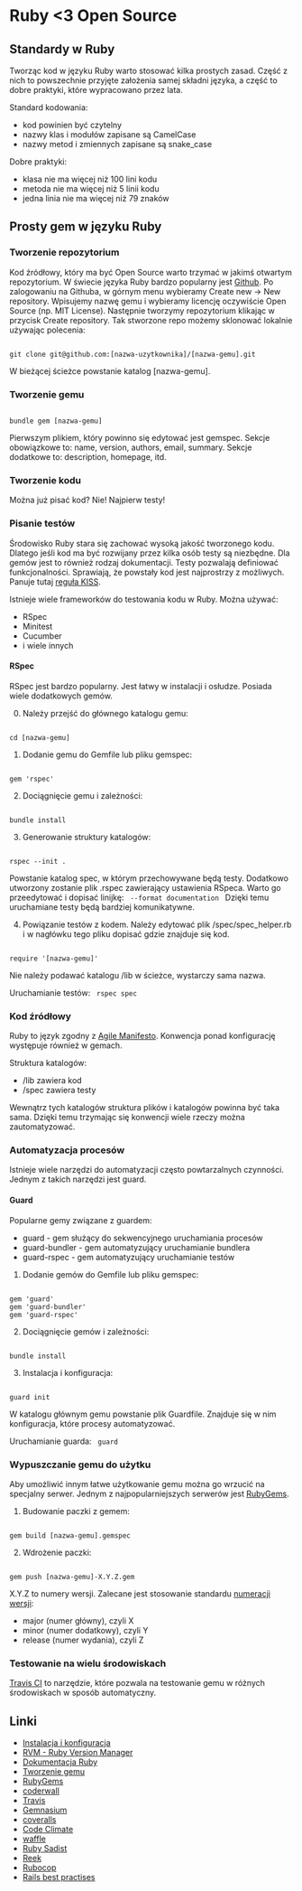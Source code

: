 # Ruby <3 Open Source #

## Standardy w Ruby ##

Tworząc kod w języku Ruby warto stosować kilka prostych zasad.
Część z nich to powszechnie przyjęte założenia samej składni języka,
a część to dobre praktyki, które wypracowano przez lata.

Standard kodowania:
- kod powinien być czytelny
- nazwy klas i modułów zapisane są CamelCase
- nazwy metod i zmiennych zapisane są snake_case

Dobre praktyki:
- klasa nie ma więcej niż 100 lini kodu
- metoda nie ma więcej niż 5 linii kodu
- jedna linia nie ma więcej niż 79 znaków

## Prosty gem w języku Ruby ##

### Tworzenie repozytorium ###

Kod źródłowy, który ma być Open Source warto trzymać w jakimś otwartym repozytorium.
W świecie języka Ruby bardzo popularny jest [Github](http://github.com/).
Po zalogowaniu na Githuba, w górnym menu wybieramy Create new -> New repository.
Wpisujemy nazwę gemu i wybieramy licencję oczywiście Open Source (np. MIT License).
Następnie tworzymy repozytorium klikając w przycisk Create repository.
Tak stworzone repo możemy sklonować lokalnie używając polecenia:

<code>
git clone git@github.com:[nazwa-uzytkownika]/[nazwa-gemu].git
</code>

W bieżącej ścieżce powstanie katalog [nazwa-gemu].

### Tworzenie gemu ###

<code>
bundle gem [nazwa-gemu]
</code>

Pierwszym plikiem, który powinno się edytować jest gemspec.
Sekcje obowiązkowe to: name, version, authors, email, summary.
Sekcje dodatkowe to: description, homepage, itd.

### Tworzenie kodu ###

Można już pisać kod? Nie! Najpierw testy!

### Pisanie testów ###

Środowisko Ruby stara się zachować wysoką jakość tworzonego kodu.
Dlatego jeśli kod ma być rozwijany przez kilka osób testy są niezbędne.
Dla gemów jest to również rodzaj dokumentacji.
Testy pozwalają definiować funkcjonalności.
Sprawiają, że powstały kod jest najprostrzy z możliwych.
Panuje tutaj [reguła KISS](http://en.wikipedia.org/wiki/KISS_principle).

Istnieje wiele frameworków do testowania kodu w Ruby. Można używać:
- RSpec
- Minitest
- Cucumber
- i wiele innych

#### RSpec ####

RSpec jest bardzo popularny.
Jest łatwy w instalacji i osłudze.
Posiada wiele dodatkowych gemów.

0. Należy przejść do głównego katalogu gemu:
<code>
cd [nazwa-gemu]
</code>

1. Dodanie gemu do Gemfile lub pliku gemspec:
<code>
gem 'rspec'
</code>

2. Dociągnięcie gemu i zależności:
<code>
bundle install
</code>

3. Generowanie struktury katalogów:
<code>
rspec --init .
</code>

Powstanie katalog spec, w którym przechowywane będą testy.
Dodatkowo utworzony zostanie plik .rspec zawierający ustawienia RSpeca.
Warto go przeedytować i dopisać linijkę:
<code>
--format documentation
</code>
Dzięki temu uruchamiane testy będą bardziej komunikatywne.

4. Powiązanie testów z kodem.
Należy edytować plik /spec/spec_helper.rb i w nagłówku tego pliku dopisać gdzie znajduje się kod.
<code>
require '[nazwa-gemu]'
</code>

Nie należy podawać katalogu /lib w ścieżce, wystarczy sama nazwa.

Uruchamianie testów:
<code>
rspec spec
</code>

### Kod źródłowy ###

Ruby to język zgodny z [Agile Manifesto](http://agilemanifesto.org/iso/pl/).
Konwencja ponad konfigurację występuje również w gemach.

Struktura katalogów:
* /lib zawiera kod
* /spec zawiera testy

Wewnątrz tych katalogów struktura plików i katalogów powinna być taka sama.
Dzięki temu trzymając się konwencji wiele rzeczy można zautomatyzować.

### Automatyzacja procesów ###

Istnieje wiele narzędzi do automatyzacji często powtarzalnych czynności.
Jednym z takich narzędzi jest guard.

#### Guard ####

Popularne gemy związane z guardem:
* guard - gem służący do sekwencyjnego uruchamiania procesów
* guard-bundler - gem automatyzujący uruchamianie bundlera
* guard-rspec - gem automatyzujący uruchamianie testów

1. Dodanie gemów do Gemfile lub pliku gemspec:
<code>
gem 'guard'
gem 'guard-bundler'
gem 'guard-rspec'
</code>

2. Dociągnięcie gemów i zależności:
<code>
bundle install
</code>

3. Instalacja i konfiguracja:
<code>
guard init
</code>

W katalogu głównym gemu powstanie plik Guardfile.
Znajduje się w nim konfiguracja, które procesy automatyzować.

Uruchamianie guarda:
<code>
guard
</code>

### Wypuszczanie gemu do użytku ###

Aby umożliwić innym łatwe użytkowanie gemu można go wrzucić na specjalny serwer.
Jednym z najpopularniejszych serwerów jest [RubyGems](http://rubygems.org).

1. Budowanie paczki z gemem:
<code>
gem build [nazwa-gemu].gemspec
</code>

2. Wdrożenie paczki:
<code>
gem push [nazwa-gemu]-X.Y.Z.gem
</code>

X.Y.Z to numery wersji.
Zalecane jest stosowanie standardu [numeracji wersji](http://en.wikipedia.org/wiki/Software_versioning):
- major (numer główny), czyli X
- minor (numer dodatkowy), czyli Y
- release (numer wydania), czyli Z

### Testowanie na wielu środowiskach ###

[Travis CI](https://travis-ci.org/) to narzędzie, które pozwala na testowanie gemu w różnych środowiskach w sposób automatyczny.

## Linki ##

- [Instalacja i konfiguracja](https://github.com/fractalsoft/dotfiles)
- [RVM - Ruby Version Manager](https://rvm.io/)
- [Dokumentacja Ruby](http://www.ruby-doc.org/)
- [Tworzenie gemu](http://railscasts.com/episodes/245-new-gem-with-bundler?view=asciicast)
- [RubyGems](http://rubygems.org/)
- [coderwall](https://coderwall.com/welcome)
- [Travis](https://travis-ci.org/)
- [Gemnasium](https://gemnasium.com/)
- [coveralls](https://coveralls.io/)
- [Code Climate](https://codeclimate.com/)
- [waffle](https://waffle.io/)
- [Ruby Sadist](http://ruby.sadi.st/Ruby_Sadist.html)
- [Reek](https://github.com/troessner/reek)
- [Rubocop](https://github.com/bbatsov/rubocop)
- [Rails best practises](https://github.com/railsbp/rails_best_practices)
